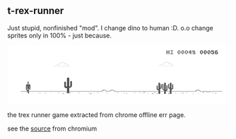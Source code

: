 ## t-rex-runner

Just stupid, nonfinished "mod". I change dino to human :D. o.o change sprites only in 100% - just because.

![](assets/antifriz-human.bmp)

the trex runner game extracted from chrome offline err page.

see the [source](https://cs.chromium.org/chromium/src/components/neterror/resources/offline.js?q=t-rex+package:%5Echromium$&dr=C&l=7) from chromium


